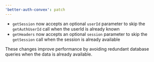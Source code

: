 ```yaml
---
'better-auth-convex': patch
---
```


- `getSession` now accepts an optional `userId` parameter to skip the `getAuthUserId` call when the userId is already known
- `getHeaders` now accepts an optional `session` parameter to skip the `getSession` call when the session is already available

These changes improve performance by avoiding redundant database queries when the data is already available.
